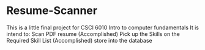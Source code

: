 # Resume-Scanner
This is a little final project for CSCI 6010 Intro to computer fundamentals
It is intend to: 
Scan PDF resume (Accomplished)
Pick up the Skills on the Required Skill List (Accomplished)
store into the database 
